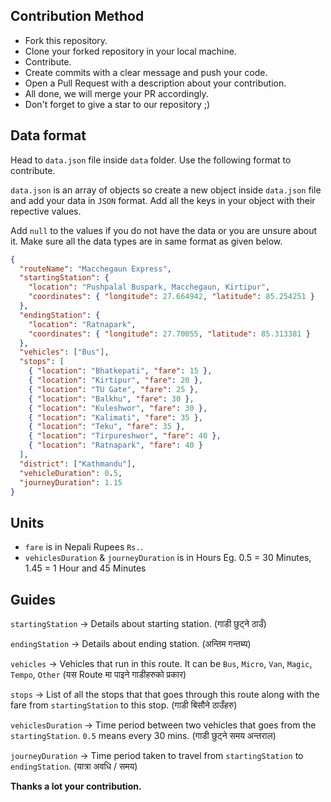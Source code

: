 ## Contribution Method
- Fork this repository.
- Clone your forked repository in your local machine.
- Contribute.
- Create commits with a clear message and push your code.
- Open a Pull Request with a description about your contribution.
- All done, we will merge your PR accordingly.
- Don't forget to give a star to our repository ;)

## Data format
Head to `data.json` file inside `data` folder. Use the following format to contribute.

`data.json` is an array of objects so create a new object inside `data.json` file and add your data in `JSON` format.
Add all the keys in your object with their repective values. 

Add `null` to the values if you do not have the data or you are unsure about it.
Make sure all the data types are in same format as given below.

```json
{
  "routeName": "Macchegaun Express",
  "startingStation": {
    "location": "Pushpalal Buspark, Macchegaun, Kirtipur",
    "coordinates": { "longitude": 27.664942, "latitude": 85.254251 }
  },
  "endingStation": {
    "location": "Ratnapark",
    "coordinates": { "longitude": 27.70055, "latitude": 85.313381 }
  },
  "vehicles": ["Bus"],
  "stops": [
    { "location": "Bhatkepati", "fare": 15 },
    { "location": "Kirtipur", "fare": 20 },
    { "location": "TU Gate", "fare": 25 },
    { "location": "Balkhu", "fare": 30 },
    { "location": "Kuleshwor", "fare": 30 },
    { "location": "Kalimati", "fare": 35 },
    { "location": "Teku", "fare": 35 },
    { "location": "Tirpureshwor", "fare": 40 },
    { "location": "Ratnapark", "fare": 40 }
  ],
  "district": ["Kathmandu"],
  "vehicleDuration": 0.5,
  "journeyDuration": 1.15
}

```

## Units
- `fare` is in Nepali Rupees `Rs.`.
- `vehiclesDuration` & `journeyDuration` is in Hours Eg. 0.5 = 30 Minutes, 1.45 = 1 Hour and 45 Minutes
## Guides

`startingStation` -> Details about starting station. (गाडी छुट्ने ठाउँ)

`endingStation` -> Details about ending station. (अन्तिम गन्तब्य)

`vehicles` -> Vehicles that run in this route. It can be `Bus`, `Micro`, `Van`, `Magic`, `Tempo`, `Other` (यस Route मा पाइने गाडीहरुको प्रकार)

`stops` -> List of all the stops that that goes through this route along with the fare from `startingStation` to this stop. (गाडी बिसौने ठाउँहरु)

`vehiclesDuration` -> Time period between two vehicles that goes from the `startingStation`. `0.5` means every 30 mins. (गाडी छुट्ने समय अन्तराल)

`journeyDuration` -> Time period taken to travel from `startingStation` to `endingStation`. (यात्रा अवधि / समय)


**Thanks a lot your contribution.**
